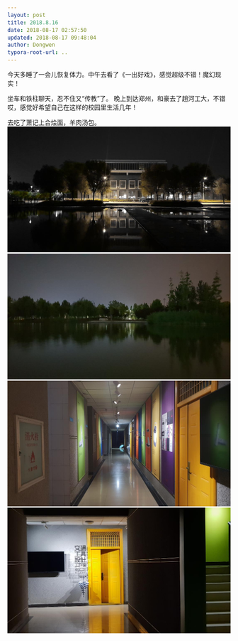```yaml
---
layout: post
title: 2018.8.16
date: 2018-08-17 02:57:50
updated: 2018-08-17 09:48:04
author: Dongwen
typora-root-url: ..
---
```




今天多睡了一会儿恢复体力。中午去看了《一出好戏》，感觉超级不错！魔幻现实！

坐车和铁柱聊天，忍不住又“传教”了。
晚上到达郑州，和豪去了趟河工大，不错哎，感觉好希望自己在这样的校园里生活几年！

去吃了萧记上合烩面，羊肉汤包。    ![](/img/in-post/p53182041.jpg)
![](/img/in-post/p53182037.jpg)
![](/img/in-post/p53182039.jpg)
![](/img/in-post/p53182038.jpg)
